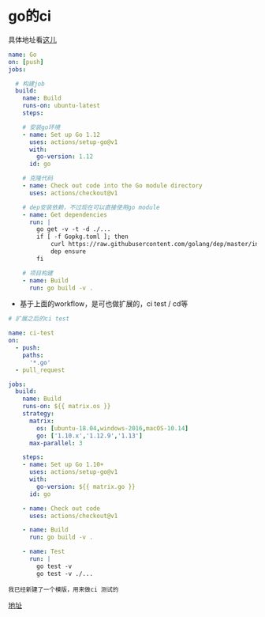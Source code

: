 # go的ci

具体地址看[这儿](https://github.com/actions/starter-workflows/blob/master/ci/go.yml)

```yaml
name: Go
on: [push]
jobs:

  # 构建job
  build:
    name: Build
    runs-on: ubuntu-latest
    steps:

    # 安装go环境
    - name: Set up Go 1.12
      uses: actions/setup-go@v1
      with:
        go-version: 1.12
      id: go

    # 克隆代码
    - name: Check out code into the Go module directory
      uses: actions/checkout@v1

    # dep安装依赖，不过现在可以直接使用go module
    - name: Get dependencies
      run: |
        go get -v -t -d ./...
        if [ -f Gopkg.toml ]; then
            curl https://raw.githubusercontent.com/golang/dep/master/install.sh | sh
            dep ensure
        fi

    # 项目构建
    - name: Build
      run: go build -v .
```

- 基于上面的workflow，是可也做扩展的，ci test / cd等

```yaml
# 扩展之后的ci test

name: ci-test
on: 
  - push:
    paths:
      '*.go'
  - pull_request

jobs:
  build:
    name: Build
    runs-on: ${{ matrix.os }}
    strategy:
      matrix:
        os: [ubuntu-18.04,windows-2016,macOS-10.14]
        go: ['1.10.x','1.12.9','1.13']
      max-parallel: 3

    steps:
    - name: Set up Go 1.10+
      uses: actions/setup-go@v1
      with:
        go-version: ${{ matrix.go }}
      id: go

    - name: Check out code 
      uses: actions/checkout@v1

    - name: Build
      run: go build -v .

    - name: Test
      run: |
        go test -v
        go test -v ./...
```

`我已经新建了一个模版，用来做ci 测试的`

[地址](https://github.com/fight100year/go-ci-test-workflows-template)
